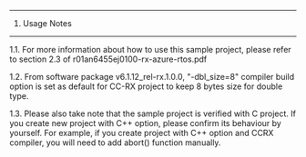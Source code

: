 ---------------
1. Usage Notes
---------------
1.1. For more information about how to use this sample project, 
please refer to section 2.3 of r01an6455ej0100-rx-azure-rtos.pdf

1.2. From software package v6.1.12_rel-rx.1.0.0, "-dbl_size=8" compiler build option is set as default for CC-RX project 
to keep 8 bytes size for double type.

1.3. Please also take note that the sample project is verified with C project.
If you create new project with C++ option, please confirm its behaviour by yourself.
For example, if you create project with C++ option and CCRX compiler, you will need to add abort() function manually.
